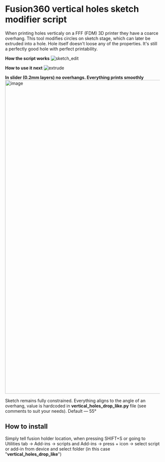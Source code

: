 # Fusion360 vertical holes sketch modifier script
When printing holes verticaly on a FFF (FDM) 3D printer they have a coarce overhang. This tool modifies circles on sketch stage, which can later be extruded into a hole.
Hole itself doesn't loose any of the properties. It's still a perfectly good hole with perfect printability.

**How the script works**
![sketch_edit](https://github.com/user-attachments/assets/3371857c-a0fb-43b5-8bbe-24805dbc0c33)

**How to use it next**
![extrude](https://github.com/user-attachments/assets/cef6f1ac-586a-43d3-ab41-d365ea6392a4)

**In slider (0.2mm layers) no overhangs. Everything prints smoothly**
<img width="1159" height="1020" alt="image" src="https://github.com/user-attachments/assets/d99565b9-b559-45eb-8f28-00d88dba14ff" />

Sketch remains fully constrained. Everything aligns to the angle of an overhang, value is hardcoded in **vertical_holes_drop_like.py** file (see comments to suit your needs). Default — 55°

## How to install
Simply tell fusion holder location, when pressing SHIFT+S or going to Utilities tab -> Add-ins -> scripts and Add-ins -> press + icon -> select script or add-in from device and select folder (in this case "**vertical_holes_drop_like**")
